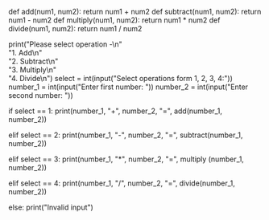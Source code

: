 def add(num1, num2):
	return num1 + num2
def subtract(num1, num2):
	return num1 - num2
def multiply(num1, num2):
	return num1 * num2
def divide(num1, num2):
	return num1 / num2

print("Please select operation -\n" \
"1. Add\n" \
"2. Subtract\n" \
"3. Multiply\n" \
"4. Divide\n")
select = int(input("Select operations form 1, 2, 3, 4:"))
number_1 = int(input("Enter first number: "))
number_2 = int(input("Enter second number: "))

if select == 1:
	print(number_1, "+", number_2, "=", add(number_1, number_2))

elif select == 2:
	print(number_1, "-", number_2, "=", subtract(number_1, number_2))

elif select == 3:
	print(number_1, "*", number_2, "=", multiply (number_1, number_2))

elif select == 4:
	print(number_1, "/", number_2, "=", divide(number_1, number_2))

else:
	print("Invalid input")

